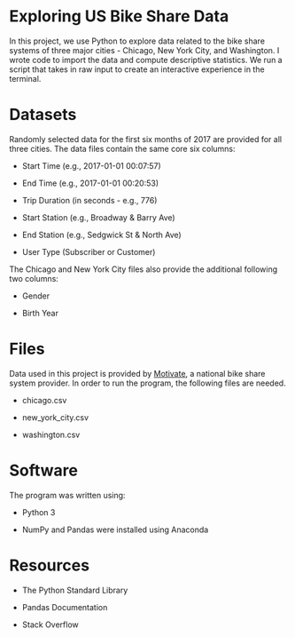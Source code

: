 # **Exploring US Bike Share Data**
In this project, we use Python to explore data related to the bike share systems of three major cities - Chicago, New York City, and Washington. I wrote code to import the data and compute descriptive statistics. We run a script that takes in raw input to create an interactive experience in the terminal.

# **Datasets**[](https://)
Randomly selected data for the first six months of 2017 are provided for all three cities. The data files contain the same core six columns:

* Start Time (e.g., 2017-01-01 00:07:57)

* End Time (e.g., 2017-01-01 00:20:53)

* Trip Duration (in seconds - e.g., 776)

* Start Station (e.g., Broadway & Barry Ave)

* End Station (e.g., Sedgwick St & North Ave)

* User Type (Subscriber or Customer)

The Chicago and New York City files also provide the additional following two columns:

* Gender

* Birth Year

# **Files**[](https://)
Data used in this project is provided by [Motivate](https://www.motivateco.com/), a national bike share system provider. In order to run the program, the following files are needed.

* chicago.csv

* new_york_city.csv

* washington.csv

# **Software**[](https://)
The program was written using:

* Python 3

* NumPy and Pandas were installed using Anaconda


# **Resources**[](https://)

* The Python Standard Library

* Pandas Documentation

* Stack Overflow
